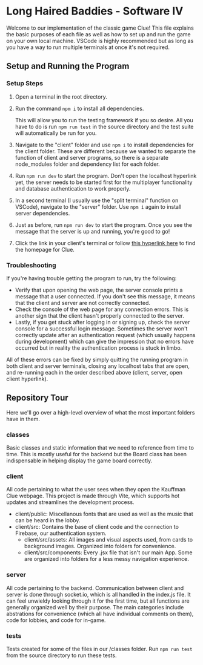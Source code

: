# Long Haired Baddies - Software IV

Welcome to our implementation of the classic game Clue! This file explains the basic purposes of each file as well as how to set up and run the game on your own local machine. VSCode is highly recommended but as long as you have a way to run multiple terminals at once it's not required.

## Setup and Running the Program
### Setup Steps
1. Open a terminal in the root directory.
2. Run the command `npm i` to install all dependencies.

    This will allow you to run the testing framework if you so desire. All you have to do is run `npm run test` in the source directory and the test suite will automatically be run for you.
3. Navigate to the "client" folder and use `npm i` to install dependencies for the client folder. These are different because we wanted to separate the function of client and server programs, so there is a separate node_modules folder and dependency list for each folder.
4. Run `npm run dev` to start the program. Don't open the localhost hyperlink yet, the server needs to be started first for the multiplayer functionality and database authentication to work properly.
5. In a second terminal (I usually use the "split terminal" function on VSCode), navigate to the "server" folder. Use `npm i` again to install server dependencies.
6. Just as before, run `npm run dev` to start the program. Once you see the message that the server is up and running, you're good to go!
7. Click the link in your client's terminal or follow [this hyperlink here](http://localhost:5173/) to find the homepage for Clue. 

### Troubleshooting
If you're having trouble getting the program to run, try the following:

- Verify that upon opening the web page, the server console prints a message that a user connected. If you don't see this message, it means that the client and server are not correctly connected.
- Check the console of the web page for any connection errors. This is another sign that the client hasn't properly connected to the server.
- Lastly, if you get stuck after logging in or signing up, check the server console for a successful login message. Sometimes the server won't correctly update after an authentication request (which usually happens during development) which can give the impression that no errors have occurred but in reality the authentication process is stuck in limbo.

All of these errors can be fixed by simply quitting the running program in both client and server terminals, closing any localhost tabs that are open, and re-running each in the order described above (client, server, open client hyperlink).

## Repository Tour
Here we'll go over a high-level overview of what the most important folders have in them.

### classes
Basic classes and static information that we need to reference from time to time. This is mostly useful for the backend but the Board class has been indispensable in helping display the game board correctly.
### client
All code pertaining to what the user sees when they open the Kauffman Clue webpage. This project is made through Vite, which supports hot updates and streamlines the development process.

- client/public: Miscellanous fonts that are used as well as the music that can be heard in the lobby.
- client/src: Contains the base of client code and the connection to Firebase, our authentication system.
    - client/src/assets: All images and visual aspects used, from cards to background images. Organized into folders for convenience.
    - client/src/components: Every .jsx file that isn't our main App. Some are organized into folders for a less messy navigation experience.

### server
All code pertaining to the backend. Communication between client and server is done through socket.io, which is all handled in the index.js file. It can feel unwieldy looking through it for the first time, but all functions are generally organized well by their purpose. The main categories include abstrations for convenience (which all have individual comments on them), code for lobbies, and code for in-game. 

### tests
Tests created for some of the files in our /classes folder. Run `npm run test` from the source directory to run these tests.